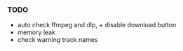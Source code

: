### TODO
- auto check ffmpeg and dlp, + disable download button
- memory leak
- check warning track names